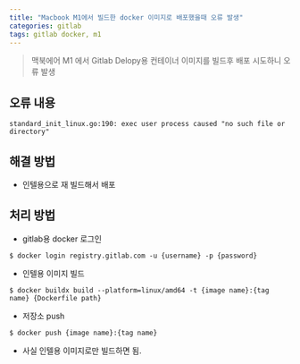 ```yaml
---
title: "Macbook M1에서 빌드한 docker 이미지로 배포했을때 오류 발생"
categories: gitlab
tags: gitlab docker, m1
---
```


> 맥북에어 M1 에서 Gitlab Delopy용 컨테이너 이미지를 빌드후 배포 시도하니 오류 발생

## 오류 내용
```
standard_init_linux.go:190: exec user process caused "no such file or directory"
```

## 해결 방법
- 인텔용으로 재 빌드해서 배포

## 처리 방법
- gitlab용 docker 로그인  
```
$ docker login registry.gitlab.com -u {username} -p {password}
```
- 인텔용 이미지 빌드
```
$ docker buildx build --platform=linux/amd64 -t {image name}:{tag name} {Dockerfile path}
```
- 저장소 push
```
$ docker push {image name}:{tag name}
```
- 사실 인텔용 이미지로만 빌드하면 됨.
